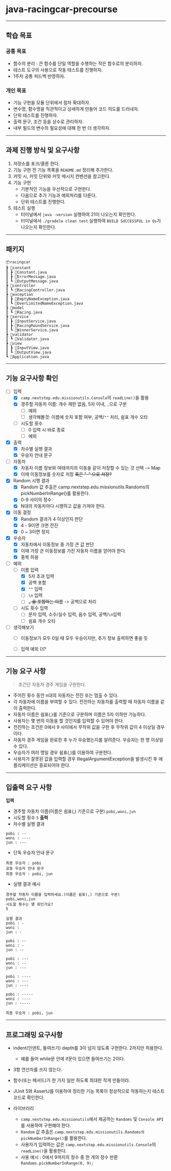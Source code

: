 # java-racingcar-precourse

- - -

## 학습 목표
### 공통 목표
- 함수의 분리 : 큰 함수를 단일 역할을 수행하는 작은 함수로의 분리하자.
- 테스트 도구의 사용으로 작동 테스트를 진행하자.
- 1주차 공통 피드백 반영하자.

### 개인 목표
- 기능 구현을 모듈 단위에서 점차 확대하자.
- 변수명, 함수명을 직관적이고 상세하게 만들어 코드 의도를 드러내자.
- 단위 테스트를 진행하자.
- 출력 문구, 조건 등을 상수로 관리하자.
- 내부 필드의 변수의 필요성에 대해 한 번 더 생각하자.

- - -

## 과제 진행 방식 및 요구사항
1. 저장소를 포크/클론 한다.
2. 기능 구현 전 기능 목록을 `README.md` 정리해 추가한다.
3. 커밋 시, 커밋 단위와 커밋 메시지 컨벤션을 참고한다.
4. 기능 구현
   - 기본적인 기능을 우선적으로 구현한다.
   - 다음으로 추가 기능과 예외처리를 다룬다.
   - 단위 테스트를 진행한다.
5. 테스트 실행
   - 터미널에서 `java -version` 실행하여 21이 나오는지 확인한다.
   - 터미널에서 `./gradelw clean test` 실행하여 `BUILD SUCCESSFUL in Os`가 나오는지 확인한다.

- - -

## 패키지
```
📦racingcar
┣ 📂constant
┃ ┣ 📜Constant.java
┃ ┣ 📜ErrorMessage.java
┃ ┗ 📜OutputMessage.java
┣ 📂controller
┃ ┗ 📜RacingController.java
┣ 📂exception
┃ ┣ 📜EmptyNameException.java
┃ ┗ 📜OverLimitedNameException.java
┣ 📂model
┃ ┗ 📜Racing.java
┣ 📂service
┃ ┣ 📜InputService.java
┃ ┣ 📜RacingRoundService.java
┃ ┗ 📜WinnerService.java
┣ 📂validator
┃ ┗ 📜Validator.java
┣ 📂view
┃ ┣ 📜InputView.java
┃ ┗ 📜OutputView.java
┗ 📜Application.java
```

- - -

## 기능 요구사항 확인

- [ ] 입력
  - [x] `camp.nextstep.edu.missionutils.Console`의 `readLine()`을 활용
  - [x] 경주할 자동차 이름: 개수 제한 없음, 5자 이내, `,`으로 구분
    - [ ] 예외
    - [ ] 생각해볼것: 이름에 숫자 포함 여부, 공백/`""` 처리, 쉼표 개수 오타
  - [ ] 시도할 횟수
    - [ ] 0 입력 시 바로 종료
    - [ ] 예외

- [x] 출력
  - [x] 차수별 실행 결과
  - [x] 우승자 안내 문구

- [ ] 자동차
  - [x] 자동차 이름 정보와 여태까지의 이동을 같이 저장할 수 있는 것 선택 -> Map
  - [x] 이때 이동정보를 숫자로 저장 ~~혹은 "-" 으로 저장?~~

- [x] Random 시행 결과
  - [x] Random 값 추출은 camp.nextstep.edu.missionutils.Randoms의 pickNumberInRange()를 활용한다.
  - [x] 0-9 사이의 정수
  - [x] N대의 자동차마다 시행하고 값을 가져야 한다.

- [x] 이동 결정
  - [x] Random 결과가 4 이상인지 판단
  - [x] 4 - 9이면 크면 전진
  - [x] 0 ~ 3이면 정지

- [x] 우승자
  - [x] 자동차에서 이동정보 중 가장 큰 값 판단
  - [x] 이때 가장 큰 이동정보를 가진 자동차 이름을 얻어야 한다.
  - [x] 중복 허용

- [ ] 예외
  - [ ] 이름 입력
    - [x] 5자 초과 입력
    - [x] 공백 포함
    - [x] `""` 입력
    - [ ] `\n` 입력
    - [ ] ~~`,` 을 포함하는 이름~~ -> 공백으로 처리
  - [ ] 시도 횟수 입력
    - [ ] 문자 입력, 소수/실수 입력, 음수 입력, 공백/`\n`입력
    - [ ] 쉼표 개수 오타

- [ ] 생각해보기
  - [ ] 이동정보가 모두 0일 때 모두 우승이지만, 추가 정보 출력하면 좋을 듯
  - [ ] 입력 예외 더?


- - -

## 기능 요구 사항
> 초간단 자동차 경주 게임을 구현한다.

- 주어진 횟수 동안 n대의 자동차는 전진 또는 멈출 수 있다.
- 각 자동차에 이름을 부여할 수 있다. 전진하는 자동차를 출력할 때 자동차 이름을 같이 출력한다.
- 자동차 이름은 쉼표(,)를 기준으로 구분하며 이름은 5자 이하만 가능하다.
- 사용자는 몇 번의 이동을 할 것인지를 입력할 수 있어야 한다.
- 전진하는 조건은 0에서 9 사이에서 무작위 값을 구한 후 무작위 값이 4 이상일 경우이다.
- 자동차 경주 게임을 완료한 후 누가 우승했는지를 알려준다. 우승자는 한 명 이상일 수 있다.
- 우승자가 여러 명일 경우 쉼표(,)를 이용하여 구분한다.
- 사용자가 잘못된 값을 입력할 경우 IllegalArgumentException을 발생시킨 후 애플리케이션은 종료되어야 한다.

- - -

## 입출력 요구 사항
**입력**
- 경주할 자동차 이름(이름은 쉼표(,) 기준으로 구분)
```pobi,woni,jun```
- 시도할 횟수
```5```
**출력**
- 차수별 실행 결과
```
pobi : --
woni : ----
jun : ---
```
- 단독 우승자 안내 문구
```
최종 우승자 : pobi
공동 우승자 안내 문구
최종 우승자 : pobi, jun
```
- 실행 결과 예시
```
경주할 자동차 이름을 입력하세요.(이름은 쉼표(,) 기준으로 구분)
pobi,woni,jun
시도할 횟수는 몇 회인가요?
5

실행 결과
pobi : -
woni :
jun : -

pobi : --
woni : -
jun : --

pobi : ---
woni : --
jun : ---

pobi : ----
woni : ---
jun : ----

pobi : -----
woni : ----
jun : -----

최종 우승자 : pobi, jun
```
- - -

## 프로그래밍 요구사항

- indent(인덴트, 들여쓰기) depth를 3이 넘지 않도록 구현한다. 2까지만 허용한다.
  - 예를 들어 while문 안에 if문이 있으면 들여쓰기는 2이다.
- 3항 연산자를 쓰지 않는다.
- 함수(또는 메서드)가 한 가지 일만 하도록 최대한 작게 만들어라.
- JUnit 5와 AssertJ를 이용하여 정리한 기능 목록이 정상적으로 작동하는지 테스트 코드로 확인한다.



- 라이브러리
  - `camp.nextstep.edu.missionutils`에서 제공하는 `Randoms` 및 `Console API`를 사용하여 구현해야 한다.
  - `Random` 값 추출은 `camp.nextstep.edu.missionutils.Randoms의 pickNumberInRange()`를 활용한다.
  - 사용자가 입력하는 값은 `camp.nextstep.edu.missionutils.Console`의 `readLine()`을 활용한다.
  - 사용 예시 : 0에서 9까지의 정수 중 한 개의 정수 반환
  ```Randoms.pickNumberInRange(0, 9);```


